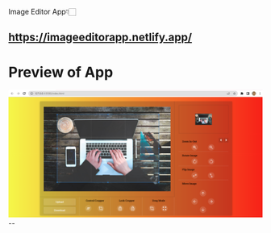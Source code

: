 Image Editor App👇🏻

https://imageeditorapp.netlify.app/
---
<h1>Preview of App</h1>

<img src="1.png" alt="Preview" />
--
